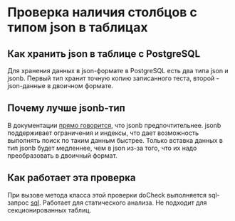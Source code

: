 # Проверка наличия столбцов с типом json в таблицах

## Как хранить json в таблице с PostgreSQL
Для хранения данных в json-формате в PostgreSQL есть два типа json и jsonb. Первый тип хранит точную копию записанного теста, второй - json-данные в двоичном формате.

## Почему лучше jsonb-тип 
В документации [прямо говорится](https://postgrespro.ru/docs/postgresql/17/datatype-json), что jsonb предпочтительнее. jsonb поддерживает ограничения и индексы, что дает возможность выполнять поиск по таким данным быстрее. Только вставка данных в тип jsonb будет медленнее, чем в json из-за того, что их надо преобразовать в двоичный формат.
## Как работает эта проверка
При вызове метода класса этой проверки doCheck выполняется sql-запрос [sql](https://github.com/mfvanek/pg-index-health-sql/blob/master/sql/columns_with_json_type.sql).
Работает для статического анализа.
Не подходит для секционированных таблиц.
